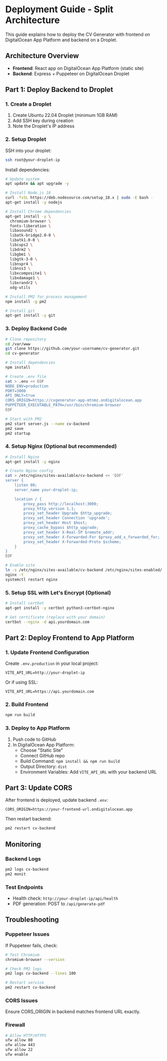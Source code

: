 # Deployment Guide - Split Architecture

This guide explains how to deploy the CV Generator with frontend on DigitalOcean App Platform and backend on a Droplet.

## Architecture Overview

- **Frontend**: React app on DigitalOcean App Platform (static site)
- **Backend**: Express + Puppeteer on DigitalOcean Droplet

## Part 1: Deploy Backend to Droplet

### 1. Create a Droplet

1. Create Ubuntu 22.04 Droplet (minimum 1GB RAM)
2. Add SSH key during creation
3. Note the Droplet's IP address

### 2. Setup Droplet

SSH into your droplet:
```bash
ssh root@your-droplet-ip
```

Install dependencies:
```bash
# Update system
apt update && apt upgrade -y

# Install Node.js 18
curl -fsSL https://deb.nodesource.com/setup_18.x | sudo -E bash -
apt-get install -y nodejs

# Install Chrome dependencies
apt-get install -y \
  chromium-browser \
  fonts-liberation \
  libasound2 \
  libatk-bridge2.0-0 \
  libatk1.0-0 \
  libcups2 \
  libdrm2 \
  libgbm1 \
  libgtk-3-0 \
  libnspr4 \
  libnss3 \
  libxcomposite1 \
  libxdamage1 \
  libxrandr2 \
  xdg-utils

# Install PM2 for process management
npm install -g pm2

# Install git
apt-get install -y git
```

### 3. Deploy Backend Code

```bash
# Clone repository
cd /var/www
git clone https://github.com/your-username/cv-generator.git
cd cv-generator

# Install dependencies
npm install

# Create .env file
cat > .env << EOF
NODE_ENV=production
PORT=3000
API_ONLY=true
CORS_ORIGIN=https://cvgenerator-app-mtnmz.ondigitalocean.app
PUPPETEER_EXECUTABLE_PATH=/usr/bin/chromium-browser
EOF

# Start with PM2
pm2 start server.js --name cv-backend
pm2 save
pm2 startup
```

### 4. Setup Nginx (Optional but recommended)

```bash
# Install Nginx
apt-get install -y nginx

# Create Nginx config
cat > /etc/nginx/sites-available/cv-backend << 'EOF'
server {
    listen 80;
    server_name your-droplet-ip;

    location / {
        proxy_pass http://localhost:3000;
        proxy_http_version 1.1;
        proxy_set_header Upgrade $http_upgrade;
        proxy_set_header Connection 'upgrade';
        proxy_set_header Host $host;
        proxy_cache_bypass $http_upgrade;
        proxy_set_header X-Real-IP $remote_addr;
        proxy_set_header X-Forwarded-For $proxy_add_x_forwarded_for;
        proxy_set_header X-Forwarded-Proto $scheme;
    }
}
EOF

# Enable site
ln -s /etc/nginx/sites-available/cv-backend /etc/nginx/sites-enabled/
nginx -t
systemctl restart nginx
```

### 5. Setup SSL with Let's Encrypt (Optional)

```bash
# Install certbot
apt-get install -y certbot python3-certbot-nginx

# Get certificate (replace with your domain)
certbot --nginx -d api.yourdomain.com
```

## Part 2: Deploy Frontend to App Platform

### 1. Update Frontend Configuration

Create `.env.production` in your local project:
```
VITE_API_URL=http://your-droplet-ip
```

Or if using SSL:
```
VITE_API_URL=https://api.yourdomain.com
```

### 2. Build Frontend

```bash
npm run build
```

### 3. Deploy to App Platform

1. Push code to GitHub
2. In DigitalOcean App Platform:
   - Choose "Static Site"
   - Connect GitHub repo
   - Build Command: `npm install && npm run build`
   - Output Directory: `dist`
   - Environment Variables: Add `VITE_API_URL` with your backend URL

## Part 3: Update CORS

After frontend is deployed, update backend `.env`:
```
CORS_ORIGIN=https://your-frontend-url.ondigitalocean.app
```

Then restart backend:
```bash
pm2 restart cv-backend
```

## Monitoring

### Backend Logs
```bash
pm2 logs cv-backend
pm2 monit
```

### Test Endpoints
- Health check: `http://your-droplet-ip/api/health`
- PDF generation: POST to `/api/generate-pdf`

## Troubleshooting

### Puppeteer Issues
If Puppeteer fails, check:
```bash
# Test Chromium
chromium-browser --version

# Check PM2 logs
pm2 logs cv-backend --lines 100

# Restart service
pm2 restart cv-backend
```

### CORS Issues
Ensure CORS_ORIGIN in backend matches frontend URL exactly.

### Firewall
```bash
# Allow HTTP/HTTPS
ufw allow 80
ufw allow 443
ufw allow 22
ufw enable
```